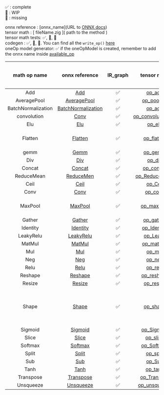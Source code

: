✅ : complete  
🔶 : WIP  
🔴 : missing  
  
onnx reference : \[onnx_name\]\(URL to [ONNX docs](https://onnx.ai/onnx/operators/index.html)\)  
tensor math : \[ fileName.zig \]\( path to the method \)  
tensor math tests: ✅, 🔶, 🔴  
codegen : ✅, 🔶, 🔴. You can find all the `write_op()` [here](../src/CodeGen/math_handler.zig)  
oneOp model generator: ✅ if the oneOpModel is created, remember to add the onnx name inside [available_op](all_link_here)



| math op name | onnx reference | IR_graph | tensor math | tensor math tests | codegen | oneOp model generator (.py) | notes |
| :------------: | :------------: | :---------: | :---------: | :-----------: | :-------: | :--------: | :------------- |
|Add| [Add](https://onnx.ai/onnx/operators/onnx__Add.html) | ✅ | [op_add](../src/Core/Tensor/TensorMath/lib_elementWise_math/op_addition.zig) | ✅ | ✅ | ✅ |
|AveragePool| [AveragePool](https://onnx.ai/onnx/operators/onnx__AveragePool.html) | ✅ | [op_pooling](../src/Core/Tensor/TensorMath/lib_elementWise_math/op_pooling.zig) | ✅ | ✅ | ✅ |
|BatchNormalization| [BatchNormalization](https://onnx.ai/onnx/operators/onnx__BatchNormalization.html) | ✅ | [op_add](../src/Core/Tensor/TensorMath/op_batchNormalization.zig) | 🔶 | ✅ | ✅ |
| convolution | [Conv](https://onnx.ai/onnx/operators/onnx__Conv.html) | ✅ | [op_convolution.zig](../src/Core/Tensor/TensorMath/op_convolution.zig) | ✅ | ✅ | ✅ |
|Elu| [Elu](https://onnx.ai/onnx/operators/onnx__Elu.html) | ✅ | [op_elu](../src/Core/Tensor/TensorMath/op_elu.zig) | ✅ | ✅ | ✅ |
|Flatten| [Flatten](https://onnx.ai/onnx/operators/onnx__Flatten.html) | ✅ | [op_flatten](../src/Core/Tensor/TensorMath/lib_shape_math/op_flatten.zig) | ✅ | ✅ | ✅ | missing axis attribute
| gemm | [Gemm](https://onnx.ai/onnx/operators/onnx__Gemm.html) | ✅ | [op_gemm](../src/Core/Tensor/TensorMath/op_gemm.zig) | ✅ | ✅ | ✅ |
|Div| [Div](https://onnx.ai/onnx/operators/onnx__Div.html) | ✅ | [op_div](../src/Core/Tensor/TensorMath/lib_elementWise_math/op_division.zig) | ✅ | ✅ | ✅ |
|Concat| [Concat](https://onnx.ai/onnx/operators/onnx__Concat.html)| ✅ | [op_concat](../src/Core/Tensor/TensorMath/lib_shape_math/op_concatenate.zig) | ✅ | ✅ | ✅ |
|ReduceMean| [ReduceMen](https://onnx.ai/onnx/operators/onnx__ReduceMean.html) | ✅ | [op_ReduceMean](../src/Core/Tensor/TensorMath/lib_reduction_math.zig) | ✅ | ✅ | ✅ |
|Ceil| [Ceil](https://onnx.ai/onnx/operators/onnx__Ceil.html) | ✅ | [op_Ceil](../src/Core/Tensor/TensorMath/lib_elementWise_math/op_ceil.zig) | ✅ | ✅ | ✅ |
|Conv| [Conv](https://onnx.ai/onnx/operators/onnx__Conv.html) | ✅ | [op_conv](../src/Core/Tensor/TensorMath/op_convolution.zig) | ✅ | ✅ | ✅ |
|MaxPool| [MaxPool](https://onnx.ai/onnx/operators/onnx__MaxPool.html)   | ✅ | [op_maxPool](../src/Core/Tensor/TensorMath/op_pooling.zig) | ✅ | ✅ | ✅ | Missing ceil param|
| Gather| [Gather](https://onnx.ai/onnx/operators/onnx__Gather.html)  | ✅ | [op_gather](../src/Core/Tensor/TensorMath/lib_shape_math/op_gather.zig) | ✅ | ✅ | ✅ |
| Identity | [Identity](https://onnx.ai/onnx/operators/onnx__Identity.html) | ✅ | [op_Identity](../src/Core/Tensor/TensorMath/lib_shape_math/op_identity.zig) | ✅ | ✅ | ✅ |
| LeakyRelu | [LeakyRelu](https://onnx.ai/onnx/operators/onnx__LeakyRelu.html) | ✅ | [op_Leaky](../src/Core/Tensor/TensorMath/lib_activation_function_math/op_leaky_reLU.zig) | ✅ | ✅ | ✅ |
| MatMul | [MatMul](https://onnx.ai/onnx/operators/onnx__MatMul.html)  | ✅ | [op_matMul](../src/Core/Tensor/TensorMath/op_mat_mul.zig) | ✅ | ✅ | ✅ |
| Mul| [Mul](https://onnx.ai/onnx/operators/onnx__Mul.html) | ✅ | [op_mul](../src/Core/Tensor/TensorMath/lib_elementWise_math/op_multiplication.zig) | ✅ | ✅ | ✅ |
| Neg| [Neg](https://onnx.ai/onnx/operators/onnx__Neg.html) | ✅ | [op_neg](../src/Core/Tensor/TensorMath/lib_logical_math.zig) | ✅ | ✅ | ✅ |
| Relu| [Relu](https://onnx.ai/onnx/operators/onnx__Relu.html) | ✅ | [op_relu](../src/Core/Tensor/TensorMath/lib_activation_function_math/op_reLU.zig) | ✅ | ✅ | ✅ |
| Reshape| [Reshape](https://onnx.ai/onnx/operators/onnx__Reshape.html) | ✅ | [op_reshape](../src/Core/Tensor/TensorMath/lib_shape_math/op_reshape.zig)  | ✅ | ✅ | ✅ |
| Resize | [Resize](https://onnx.ai/onnx/operators/onnx__Resize.html) | ✅ | [op_resize](../src/Core/Tensor/TensorMath/lib_shape_math/op_resize.zig) | ✅ | ✅ | ✅| |
| Shape| [Shape](https://onnx.ai/onnx/operators/onnx__Shape.html) | ✅ | [op_shape](../src/Core/Tensor/TensorMath/lib_shape_math/op_shape.zig)| ✅ | ✅ | ✅ | Tested but not supported by Onnx Python Generator|
| Sigmoid| [Sigmoid](https://onnx.ai/onnx/operators/onnx__Sigmoid.html) | ✅ | [op_Sigmoid](../src/Core/Tensor/TensorMath/lib_activation_function_math/op_sigmoid.zig)  | ✅ | ✅ | ✅ |
| Slice| [Slice](https://onnx.ai/onnx/operators/onnx__Slice.html) | ✅ | [op_slice](../src/Core/Tensor/TensorMath/lib_shape_math/op_slice.zig) | ✅ | ✅ | ✅ |
| Softmax| [Softmax](https://onnx.ai/onnx/operators/onnx__Softmax.html) | ✅ | [op_Softmax](../src/Core/Tensor/TensorMath/lib_activation_function_math/op_softmax.zig) | ✅ | ✅ | ✅ |
| Split  | [Split](https://onnx.ai/onnx/operators/onnx__Split.html) | ✅ | [op_split](../src/Core/Tensor/TensorMath/lib_shape_math/op_split.zig)| ✅ | ✅ | ✅ | 
| Sub| [Sub](https://onnx.ai/onnx/operators/onnx__Sub.html) | ✅ | [op_Sub](../src/Core/Tensor/TensorMath/lib_elementWise_math/op_subtraction.zig) | ✅ | ✅| ✅|
| Tanh | [Tanh](https://onnx.ai/onnx/operators/onnx__Tanh.html) | ✅ | [op_tanh](../src/Core/Tensor/TensorMath/lib_elementWise_math/op_tanh.zig) | ✅ | ✅ | ✅ |
| Transpose| [Transpose](https://onnx.ai/onnx/operators/onnx__Transpose.html)| ✅ | [op_Transose](../src/Core/Tensor/TensorMath/lib_shape_math/op_transpose.zig) | ✅ | ✅ | ✅ |
| Unsqueeze| [Unsqueeze](https://onnx.ai/onnx/operators/onnx__Unsqueeze.html) | ✅ | [op_unsqueeze](../src/Core/Tensor/TensorMath/lib_shape_math/op_unsqueeze.zig)| ✅ | ✅ | ✅| |
